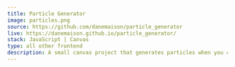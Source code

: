 ```yaml
---
title: Particle Generator
image: particles.png
source: https://github.com/danemaison/particle_generator
live: https://danemaison.github.io/particle_generator/
stack: JavaScript | Canvas
type: all other frontend
description: A small canvas project that generates particles when you click on the screen.
---
```

